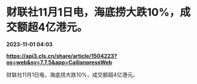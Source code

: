 # 财联社11月1日电，海底捞大跌10%，成交额超4亿港元。

**2023-11-01 04:03**

**https://api3.cls.cn/share/article/1504223?os=web&sv=7.7.5&app=CailianpressWeb**

财联社11月1日电，海底捞大跌10%，成交额超4亿港元。